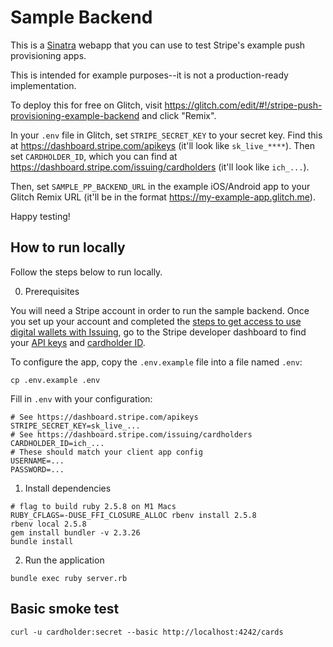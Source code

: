 Sample Backend
====

This is a [Sinatra](http://www.sinatrarb.com/) webapp that you can use to test Stripe's example push provisioning apps.

This is intended for example purposes--it is not a production-ready implementation.

To deploy this for free on Glitch, visit https://glitch.com/edit/#!/stripe-push-provisioning-example-backend and click "Remix".

In your `.env` file in Glitch, set `STRIPE_SECRET_KEY` to your secret key. Find this at https://dashboard.stripe.com/apikeys (it'll look like `sk_live_****`). Then set `CARDHOLDER_ID`, which you can find at https://dashboard.stripe.com/issuing/cardholders (it'll look like `ich_...`).

Then, set `SAMPLE_PP_BACKEND_URL` in the example iOS/Android app to your Glitch Remix URL (it'll be in the format https://my-example-app.glitch.me).

Happy testing!

How to run locally
----

Follow the steps below to run locally.

0. Prerequisites

You will need a Stripe account in order to run the sample backend. Once you set up your account
and completed the [steps to get access to use digital wallets with Issuing](https://stripe.com/docs/issuing/cards/digital-wallets#request-access),
go to the Stripe developer dashboard to find your [API keys](https://dashboard.stripe.com/apikeys) and [cardholder ID](https://dashboard.stripe.com/issuing/cardholders).

To configure the app, copy the `.env.example` file into a file named `.env`:

```
cp .env.example .env
```
Fill in `.env` with your configuration:

```
# See https://dashboard.stripe.com/apikeys
STRIPE_SECRET_KEY=sk_live_...
# See https://dashboard.stripe.com/issuing/cardholders
CARDHOLDER_ID=ich_...
# These should match your client app config
USERNAME=...
PASSWORD=...
```

1. Install dependencies
```
# flag to build ruby 2.5.8 on M1 Macs
RUBY_CFLAGS=-DUSE_FFI_CLOSURE_ALLOC rbenv install 2.5.8
rbenv local 2.5.8
gem install bundler -v 2.3.26
bundle install
```

2. Run the application
```
bundle exec ruby server.rb
```

Basic smoke test
---
```
curl -u cardholder:secret --basic http://localhost:4242/cards
```
